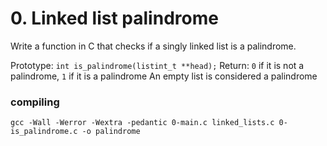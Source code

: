 # 0. Linked list palindrome

Write a function in C that checks if a singly linked list is a palindrome.

Prototype: `int is_palindrome(listint_t **head);`
Return: `0` if it is not a palindrome, `1` if it is a palindrome
An empty list is considered a palindrome

### compiling
`gcc -Wall -Werror -Wextra -pedantic 0-main.c linked_lists.c 0-is_palindrome.c -o palindrome`
